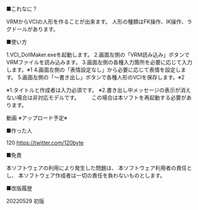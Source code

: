 ■これなに？

VRMからVCIの人形を作ることが出来ます。
人形の種類はFK操作、IK操作、ラグドールがあります。

■使い方

1.VCI_DollMaker.exeを起動します。
2.画面左側の「VRM読み込み」ボタンでVRMファイルを読み込みます。
3.画面左側の各種入力箇所を必要に応じて入力します。※1
4.画面左側の「表情設定なし」から必要に応じて表情を設定します。
5.画面左側の「～書き出し」ボタンで各種人形のVCIを保存します。※2

※1.タイトルと作成者は入力必須です。
※2.書き出し中メッセージの表示が消えない場合は非対応モデルです。
　　この場合は本ソフトを再起動する必要があります。

動画
※アップロード予定※

■作った人

120
https://twitter.com/120byte

■免責

本ソフトウェアの利用により発生した問題は、
本ソフトウェア利用者の責任とし、
本ソフトウェア作成者は一切の責任を負わないものとします。

■改版履歴

20220529
初版
